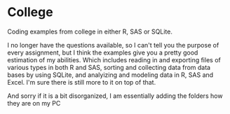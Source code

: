 # College 
Coding examples from college in either R, SAS or SQLite.

I no longer have the questions available, so I can't tell you the purpose of every assignment, but I think the examples give you a pretty good estimation of my abilities. Which includes reading in and exporting files of various types in both R and SAS, sorting and collecting data from data bases by using SQLite, and analyizing and modeling data in R, SAS and Excel. I'm sure there is still more to it on top of that. 

And sorry if it is a bit disorganized, I am essentially adding the folders how they are on my PC
